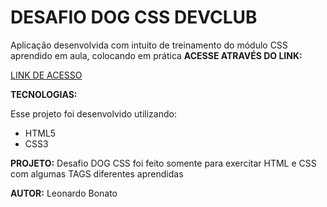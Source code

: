 
# DESAFIO DOG CSS DEVCLUB

Aplicação desenvolvida com intuito de treinamento do módulo CSS aprendido em aula, colocando em prática
**ACESSE ATRAVÉS DO LINK:**

[LINK DE ACESSO](https://leonardobonato.github.io/projeto-dog/)


**TECNOLOGIAS:**

Esse projeto foi desenvolvido utilizando: 
- HTML5
- CSS3


**PROJETO:**
Desafio  DOG CSS foi feito somente para exercitar HTML e CSS com algumas TAGS diferentes aprendidas

**AUTOR:** Leonardo Bonato

